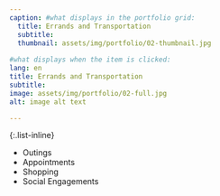 ```yaml
---
caption: #what displays in the portfolio grid:
  title: Errands and Transportation
  subtitle: 
  thumbnail: assets/img/portfolio/02-thumbnail.jpg
  
#what displays when the item is clicked:
lang: en
title: Errands and Transportation
subtitle: 
image: assets/img/portfolio/02-full.jpg
alt: image alt text

---
```

{:.list-inline} 
- Outings 
- Appointments 
- Shopping
- Social Engagements

